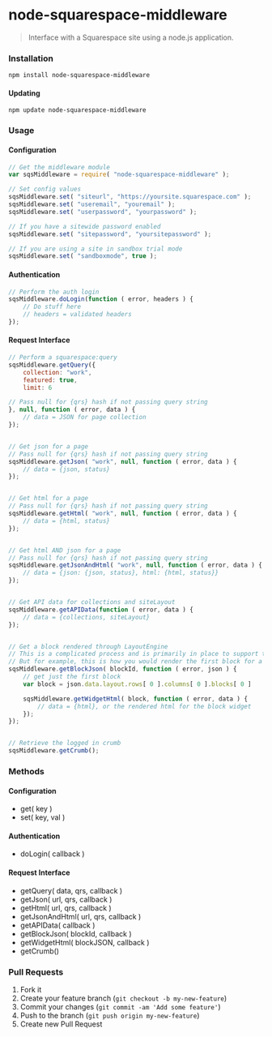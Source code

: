 node-squarespace-middleware
===========================

> Interface with a Squarespace site using a node.js application.


### Installation
```shell
npm install node-squarespace-middleware
```

#### Updating
```shell
npm update node-squarespace-middleware
```



### Usage

#### Configuration
```javascript
// Get the middleware module
var sqsMiddleware = require( "node-squarespace-middleware" );

// Set config values
sqsMiddleware.set( "siteurl", "https://yoursite.squarespace.com" );
sqsMiddleware.set( "useremail", "youremail" );
sqsMiddleware.set( "userpassword", "yourpassword" );

// If you have a sitewide password enabled
sqsMiddleware.set( "sitepassword", "yoursitepassword" );

// If you are using a site in sandbox trial mode
sqsMiddleware.set( "sandboxmode", true );
```

#### Authentication
```javascript
// Perform the auth login
sqsMiddleware.doLogin(function ( error, headers ) {
    // Do stuff here
    // headers = validated headers
});
```

#### Request Interface
```javascript
// Perform a squarespace:query
sqsMiddleware.getQuery({
    collection: "work",
    featured: true,
    limit: 6

// Pass null for {qrs} hash if not passing query string
}, null, function ( error, data ) {
    // data = JSON for page collection
});


// Get json for a page
// Pass null for {qrs} hash if not passing query string
sqsMiddleware.getJson( "work", null, function ( error, data ) {
    // data = {json, status}
});


// Get html for a page
// Pass null for {qrs} hash if not passing query string
sqsMiddleware.getHtml( "work", null, function ( error, data ) {
    // data = {html, status}
});


// Get html AND json for a page
// Pass null for {qrs} hash if not passing query string
sqsMiddleware.getJsonAndHtml( "work", null, function ( error, data ) {
    // data = {json: {json, status}, html: {html, status}}
});


// Get API data for collections and siteLayout
sqsMiddleware.getAPIData(function ( error, data ) {
    // data = {collections, siteLayout}
});


// Get a block rendered through LayoutEngine
// This is a complicated process and is primarily in place to support the node-squarespace-server
// But for example, this is how you would render the first block for a given block id
sqsMiddleware.getBlockJson( blockId, function ( error, json ) {
    // get just the first block
    var block = json.data.layout.rows[ 0 ].columns[ 0 ].blocks[ 0 ]

    sqsMiddleware.getWidgetHtml( block, function ( error, data ) {
        // data = {html}, or the rendered html for the block widget
    });
});


// Retrieve the logged in crumb
sqsMiddleware.getCrumb();
```



### Methods

#### Configuration
- get( key )
- set( key, val )

#### Authentication
- doLogin( callback )

#### Request Interface
- getQuery( data, qrs, callback )
- getJson( url, qrs, callback )
- getHtml( url, qrs, callback )
- getJsonAndHtml( url, qrs, callback )
- getAPIData( callback )
- getBlockJson( blockId, callback )
- getWidgetHtml( blockJSON, callback )
- getCrumb()



### Pull Requests
1. Fork it
2. Create your feature branch (`git checkout -b my-new-feature`)
3. Commit your changes (`git commit -am 'Add some feature'`)
4. Push to the branch (`git push origin my-new-feature`)
5. Create new Pull Request
